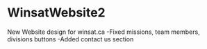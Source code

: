 # WinsatWebsite2
New Website design for winsat.ca
-Fixed missions, team members, divisions buttons
-Added contact us section 
